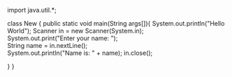 import java.util.*;  

 class New {
 public static void main(String args[]){
System.out.println("Hello World");
Scanner in = new Scanner(System.in);  
          System.out.print("Enter your name: ");  
          String name = in.nextLine();  
          System.out.println("Name is: " + name); 
      in.close();     
     
 }
}

